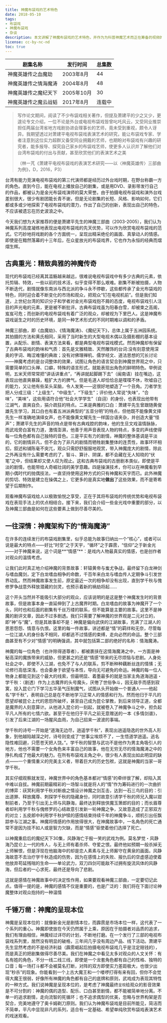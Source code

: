 ```yaml
---
title: 神魔布袋戏的艺术特色
date: 2018-05-10
tags:
- 布袋戏
- 神魔布袋戏
- 杂谈
description: 本文讲解了神魔布袋戏的艺术特色，并作为为科普神魔艺术而正在筹备的视频的底稿。本人简要分析了神魔为电视布袋戏带来的变革，以及其独特的拍摄手法、剧本模式、呈现本位的价值观等。希望更多的人认识神魔这样一个优秀的电视布袋戏剧集。
license: cc-by-nc-nd
toc: true
---
```


|剧集名称|发行时间|总集数|
|-------|------|-----|
|神魔英雄传之血魔劫|2003年8月|44|
|神魔英雄传之情海魔涛|2004年8月|48|
|神魔英雄传之魔纪天下|2005年10月|30|
|神魔英雄传之魔云战韬|2017年8月|连载中|


> 写作论文期间，阅读了不少布袋戏相关著作，但提及萧建平的少之又少，更遑论专文介绍，一位不论是外台或电视布袋戏皆曾叱吒风云，又受同业推崇担任两届台湾省地方戏剧协进会理事长的艺师，竟未受到重视，颇令人讶异。我期望透过对萧建平电视布袋戏表演艺术的研究，能让布袋戏专家、学者注意到这位实力超群又备受同业拥戴的艺师，也期盼对布袋戏有兴趣的研究者，能多报导、探究自己家乡的布袋戏艺师，使更多人认识并了解他们对台湾布袋戏的付出与贡献，甚至欣赏他们的表演艺术之美
>
> （林一芃《萧建平电视布袋戏的表演艺术研究——以〈神魔英雄传〉三部曲为例》，D，2016，P3）

台湾有能力竞演电视布袋戏的第三代演师都是经历过外台戏时期，在野台称霸一方的角色。直到今日，能在电视上播放自己的剧集，或是用DVD、录影带发行自己的作品，都被认为是金光布袋戏演师的莫大荣誉。由于拍摄电视布袋戏和演外台戏差别很大，很少有剧团能长青不谢，但是无论剧集的长短、风格、影响如何，它们都或多或少地探索了电视布袋戏的潜力，作出了自己的创新，表现出自己的特色，不应该被遗忘在历史波浪之中。

今天我们想为大家推荐的便是萧建平先生的神魔三部曲（2003-2005），我们认为神魔系列高度凝练地表现出电视布袋戏的先天优势，可以作为欣赏电视布袋戏的范式。它巧妙地将戏剧的各个方面统一，呈现出精采绝伦的画面、真挚动人的情感。即使是在黯然落幕的十三年后，在众星放光的布袋戏界，它也作为永恒的经典而熠熠生辉。

## 古典重光：精致典雅的神魔传奇

现代的布袋戏已经离其滥觞越来越远，很难说电视布袋戏中有多少古典的元素，依托剪辑、特效，一些以前的技术活，似乎变得不那么艰难。剧集不断被拍摄，人物不断迭代，剧情就像东南派与西北派的争斗永不停歇，这些都传承了金光布袋戏的特色，同时迎合着不断变化的市场和观众，把观众“钉在电视机前”。但是我们知道，上世纪台湾的知识分子和学者对金光布袋戏抱不屑的态度，电视布袋戏引人注目的声光电的元素，更是被不断批评。古典布袋戏虽为阳春白雪，却被束之高阁，岌岌可危；而创新的电视布袋戏有着广泛的观众，却被视为下里巴人。这是神魔布袋戏诞生之时的历史环境，是同一种艺术形式的不同时期难以调和的矛盾。

神魔三部曲，即《血魔劫》、《情海魔涛》、《魔纪天下》，总体上属于五洲园系统。其拍摄的方法和黄氏相同，采用了当时新生的大型电视木偶以及摄影棚的基本设置，从配乐、剧情、表演方法来看，都是典型电视布袋戏模式。然而神魔却有保留了古典布袋戏的韵味和气质：首先是文雅精致、天然雕饰的台词:没有刻意使用深奥的字词、晦涩难懂的典故；没有对佛理禅机、儒学经文、道法思想的冗长讨论——神魔考虑的是台词整体的效果，试图让角色的语言契合到神魔世界观之中，只需要简单的口头禅、口癖，特殊的语言形式，就能表现出角色的鲜明特色。举例说明，五米天师常常把“讲话讲重点”，“再讲就起脚踢下去”（闽南语）挂在嘴边，这表现出他直爽暴躁，粗犷大方的脾气。但是毛道人却恰恰总是喋喋不休，吹嘘自己的能力，又让他有些呆头呆脑，令人发笑——这很好地塑造了一个丑角。刀者学生把人分成三级：“上级生”，“中级生”，“下级生”；评价他人常说“失味”，“合味”，“美味”，这些用语符合他“社会大学学生”（自诩）的身份，也表现出他带有江湖气，直爽自负，狷介疏狂的特点。二来是典雅的口白：萧建平先生曾跟随黄俊雄先生学习，其口白也有着五洲派典型的“五音分明”的特点，但他既不能像黄文择先生一样准确地演绎女声，也不能像黄文耀先生一样国台语夹杂，并创造大量“怪声”；萧建平先生的声音的特点是带有古典戏腔的韵味，他的生旦文戏温情脉脉，而武戏旁白富有力道，激情澎湃，他善于用声音表现人物的特点，多变的声线使得每一位角色都有自己独特的音色。三是平实有力的剧情，神魔的整体基调是平淡的，它的剧情非凡，但不会为了非凡的剧情而牺牲剧集整体的连贯性，故事环环相扣，叙述和铺陈毫不突兀，观众只需舒舒服服地观赏，带入神魔庞大的剧情，除此之外再没有什么需要考虑的了，智斗、算计、阴谋，都不会藏在无人知晓的“伏笔”之中，但结果却又使人叹为观止。这和古典布袋戏的古册剧本类似，即使是平淡的剧情，也能带给人奇崛壮阔的美学意趣。四是操演技术，你可以在神魔看到早期小偶时代的抛偶技法，一直坚持使用这种方式的只有神魔和天宇而已。此外神魔的剪切、特效是建立在操偶之上，它更多的是真实地**做出**了这些效果，而不是寄希望于后期制作。

观看神魔布袋戏给人以极致愉悦之享受，正在于其将布袋戏的传统优势和电视布袋戏在表现手法上的优点相结合。接下来，我们会介绍一些金光戏中重要的部分，以及神魔三部曲是如何在这些要素上做到尽善尽美的。

## 一往深情：神魔架构下的“情海魔涛”

在许多的连续发行的布袋戏剧集里，似乎总能为故事归纳出一个“核心”，或者可以说是最大的特点——好比“时空”之于天宇，“循环”之于霹雳，“信仰”之于新金光——对于神魔来说，这个词是**“情感”**：是戏内人物最真实的情感，也是创作者对观众的温情考虑。

让我们此时真正地介绍神魔的背景故事：轩辕黄帝与蚩尤争战，最终留下白龙神剑与嗜血魔剑，定下白龙嗜血相争的命数，千百年来白龙与嗜血传人定期争斗引发世界动乱。然而神魔故事发生前，原定最近一次的相争却没有出现，直到学千秋与傀修罗争战意外释放潜藏的剑灵，也预示着新的祸劫将起……

这个开头当然并不能吸引大部分的观众，应该说明的是这是整个神魔发生时的背景故事，但是故事本身一直延伸到了上古魔界时期。白龙嗜血的故事为神魔开了一个头，同时也和后面的剧集有千丝万缕的联系，但不能算是主要的故事。这里不是神魔的剧评文章，因此不过多剧透。我们只需要了解神魔的世界观是二元对立的，即“神”与“魔”，但是其故事却不是：神魔是偏向武侠的江湖故事，充满了江湖人的恩恩怨怨、情意与仇恨。这里的每一件故事，讲述都是“情”的羁绊和无奈，尽管每一位江湖人的身份各不相同，却都逃不过情感的束缚，走向必然的命运。整个三部曲甚至有不少对“情感”的明确强调，其中就包括第二部的绝好的名称：情海魔涛。

神魔的每一位角色（也许除得道尊者），都被裹挟在这情海魔涛之中，一方面是神秘高深的魔族带来的威胁，但更甚之的还是“情感”带来的无尽烦恼与悲剧。人身处社会之中，即使不入江湖，也免不了与人的联系，剪不断种种藕断丝连的情愫；无论修行高低深浅，也会委身于欲望与本性，导向无可避免的命运。神魔的每一位人物身上都能见到这个最大的线索，但最明显、着墨最多的就是当家主角道海逍遥・学千秋：（剧透）作为上古魔界的头号魔头，厌倦了世俗争斗，因无敌手而感到寂寞，投入昆仑门下学习五华圣气压制魔气，试图从头开始做一个普通人——他起名“学千秋”，表明自己总是在不断地学习正常人的情感和行为。然而他归于平凡的愿望却被昆仑上代的恩怨所破坏，甚至自己成为昆仑掌教，到后来领导正道，全都是魔界的人刻意算计。从他进入昆仑的一刻起，就被卷入了神魔争斗之中，担负起平凡人所有的七情六欲。甚至于在他归于平凡之前无意赠送的一本《多情剑谱》，引发了后来江湖的一场腥风血雨，为自己招来一波波的事端。

学千秋的诗号一开始是“道海无边尽，逍遥学千秋”，表现出逍遥隐逸的世外高人形象，到他越陷越深之时，诗号则变成了“世事尘埃烦不了，一生悟道学逍遥。逃名隐性难回避，只愿苍天把人饶。”。学千秋的智慧与武功不是他作为男主角吸引人的地方，他也不需要一个女角色来丰富自己的故事，他在无穷无尽的情海魔涛之中的挣扎构成了他最大的魅力。在所有布袋戏主角之中，很少有人表现出如此明显的缺点——一个重情重义的完美主义者，带着巨大的历史包袱，这就是神魔的当家一哥学千秋。

其实仔细观察就发现，神魔世界中的角色基本都对“情感”的牵绊很了解，却陷入其中难以自拔。神魔前期最精彩的一场智斗就是将人的“情”作为筹码进行的一次曲折的博弈：祆冥利用学千秋对断痕之情设计神魔之剑互击，达到一石三鸟的目的：引出道罪、释放魔尊、刺探学千秋的隐藏身份，同时故意引诱学千秋的师兄入魔以钳制前者，乃至于引出无上师与风静海，最终达到释放侠魔玉箫郎的目的；而长眉尊者却利用学千秋与傀修罗的心结故意引发新一轮神魔之争，又故意造成了正邪双方的对立；五皮郎中利用学千秋护犊的感情结束持续千年的神魔争斗，顺机引出任飘踪参与江湖之事。神魔将情感的作用放得很大，在神魔故事中，一名角色的死亡通常不是因为技不如人或是智力欠缺，而是“情感”驱使着他们选择了死亡。

以神魔重启后的魔纪天下30集，风静海亡于殷一笑的武戏为例。莫名梦觉・风静海乃昆仑上一代的传人，与无上师有着杀师、夺爱之恨。最终他如预期一般杀掉无上师解恨，但是浮现在他脑海中的却是恋人素素与无上师厮守在黄泉的画面。风静海故意不去治疗学千秋造成的伤势，因为在感情上的失败、报仇后的空虚感迫使着他放弃苟延残喘的生命——单论武力，双刀四剑可能敌不过拥有旋流风体的风静海，但后者的一心求死，最终还是导向了悲剧。

这就是感情在神魔故事中的决定性作用，如果要观看神魔三部曲，一定要切记此点。值得一提的是，神魔的感情不仅是重要的，也是广泛的：我们将在下面讨论神魔整体对观众抱持的一种温情

## 千锤万凿：神魔的呈现本位

神魔是呈现本位的：就像新金光是剧情本位，而霹雳是市场本位一样，这代表了一个系列的重心。神魔即使放在今天仍然属于上乘，原因在于拍摄者对品质的追求，我们有理由相信，神魔经过详尽的计划，不断地打磨。在一个发行了三部的电视布袋戏系列里，居然没有明显的破格，三年间几乎没有周边产品、线下活动。萧建平先生显然考虑的不是经济利益（霹雳崛起后拍摄电视布袋戏几乎是注定赔钱的），而是真正的把剧集做得尽善尽美。我们在神魔之中看见太多对观众的人文关怀：有名有姓的角色，不分一线二线三线，即使是一个龙套角色都有自己的性格、独特的口音；每一场打斗都不会被莫名打断，对阵的双方即使实力差距极大，也很少出现“秒杀”的现象。你能看到一个上古大魔王和一个喽啰打得有来有回，但你不会觉得大魔王很弱，好像所有神魔的角色都有自己的底牌和原则，武戏成为表现其特性的一种方式。我们说神魔是呈现本位的，是考虑了神魔最终`呈现`给观众的影音效果是不可分割的：神魔的偶的造型、配乐、口白甚至剧情，都不能被简单地分离。不单一的追求剧情，走向流智的死循环；也不追求偶型的优美，忽略与世界构架是否契合，完美地遵守了奥卡姆剃刀原则。我们认为神魔布袋戏是目前所能见，简洁而不简单，平凡中显现非凡的系列，适合有一定基础、希望单纯欣赏布袋戏表演艺术的戏迷观看。
